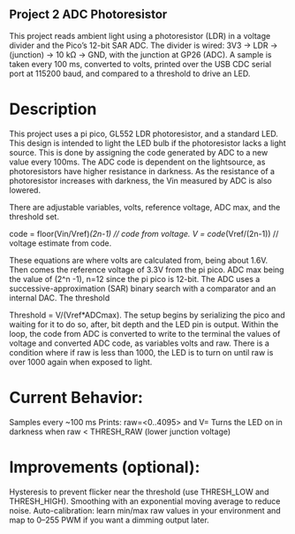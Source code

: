 ## Project 2  ADC Photoresistor ##
This project reads ambient light using a photoresistor (LDR) in a voltage divider and the Pico’s 12-bit SAR ADC. The divider is wired:
3V3 → LDR → (junction) → 10 kΩ → GND, with the junction at GP26 (ADC). 
A sample is taken every 100 ms, converted to volts, printed over the USB CDC serial port at 115200 baud, and compared to a threshold to drive an LED. 

# Description #
This project uses a pi pico, GL552 LDR photoresistor, and a standard LED. This design is intended to light the LED bulb if the photoresistor lacks a light source. This is done by assigning the code generated by ADC to a new value every 100ms. The ADC code is dependent on the lightsource, as photoresistors have higher resistance in darkness. As the resistance of a photoresistor increases with darkness, the Vin measured by ADC is also lowered. 

There are adjustable variables, volts, reference voltage, ADC max, and the threshold set. 

code = floor(Vin/Vref)*(2n-1)  // code from voltage.
V = code*(Vref/(2n-1)) // voltage estimate from code.  

These equations are where volts are calculated from, being about 1.6V. Then comes the reference voltage of 3.3V from the pi pico. ADC max being the value of (2^n -1), n=12 since the pi pico is 12-bit. The ADC uses a successive-approximation (SAR) binary search with a comparator and an internal DAC. The threshold 

Threshold = V/(Vref*ADCmax). 
The setup begins by serializing the pico and waiting for it to do so, after, bit depth and the LED pin is output. Within the loop, the code from ADC is converted to write to the terminal the values of voltage and converted ADC code, as variables volts and raw. There is a condition where if raw is less than 1000, the LED is to turn on until raw is over 1000 again when exposed to light. 

# Current Behavior: #
Samples every ~100 ms
Prints: raw=<0..4095> and V=<volts>
Turns the LED on in darkness when raw < THRESH_RAW (lower junction voltage)

# Improvements (optional): #
Hysteresis to prevent flicker near the threshold (use THRESH_LOW and THRESH_HIGH).
Smoothing with an exponential moving average to reduce noise.
Auto-calibration: learn min/max raw values in your environment and map to 0–255 PWM if you want a dimming output later.

